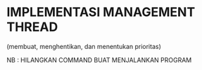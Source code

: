 # IMPLEMENTASI MANAGEMENT THREAD
(membuat, menghentikan, dan menentukan prioritas)

NB : HILANGKAN COMMAND BUAT MENJALANKAN PROGRAM
